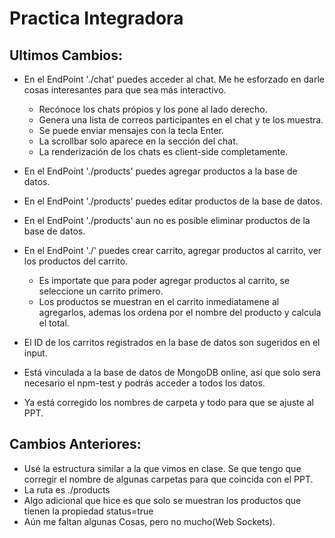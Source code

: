 
# Practica Integradora
Ultimos Cambios:
--
* En el EndPoint './chat' puedes acceder al chat. Me he esforzado en darle cosas interesantes para que sea más interactivo.
    * Recónoce los chats própios y los pone al lado derecho.
    * Genera una lista de correos participantes en el chat y te los muestra.
    * Se puede enviar mensajes con la tecla Enter.
    * La scrollbar solo aparece en la sección del chat.
    * La renderización de los chats es client-side completamente.
* En el EndPoint './products' puedes agregar productos a la base de datos.
* En el EndPoint './products' puedes editar productos de la base de datos.
* En el EndPoint './products' aun no es posible eliminar productos de la base de datos.

* En el EndPoint './' puedes crear carrito, agregar productos al carrito, ver los productos del carrito.
    * Es importate que para poder agregar productos al carrito, se seleccione un carrito primero.
    * Los productos se muestran en el carrito inmediatamene al agregarlos, ademas los ordena por el nombre del producto y calcula el total.
* El ID de los carritos registrados en la base de datos son sugeridos en el input.
* Está vinculada a la base de datos de MongoDB online, así que solo sera necesario el npm-test y podrás acceder a todos los datos.
* Ya está corregido los nombres de carpeta y todo para que se ajuste al PPT.

Cambios Anteriores:
---

* Usé la estructura similar a la que vimos en clase. Se que tengo que corregir el nombre de algunas carpetas para que coincida con el PPT.
* La ruta es ./products
* Algo adicional que hice es que solo se muestran los productos que tienen la propiedad status=true
* Aún me faltan algunas Cosas, pero no mucho(Web Sockets).